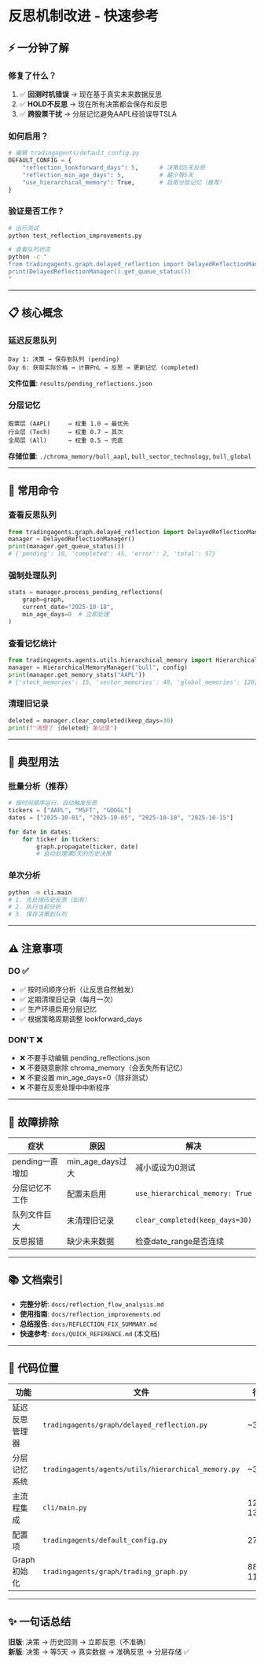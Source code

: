 # 反思机制改进 - 快速参考

## ⚡ 一分钟了解

### 修复了什么？
1. ✅ **回测时机错误** → 现在基于真实未来数据反思
2. ✅ **HOLD不反思** → 现在所有决策都会保存和反思
3. ✅ **跨股票干扰** → 分层记忆避免AAPL经验误导TSLA

### 如何启用？
```python
# 编辑 tradingagents/default_config.py
DEFAULT_CONFIG = {
    "reflection_lookforward_days": 5,      # 决策后5天反思
    "reflection_min_age_days": 5,          # 最少等5天
    "use_hierarchical_memory": True,       # 启用分层记忆（推荐）
}
```

### 验证是否工作？
```bash
# 运行测试
python test_reflection_improvements.py

# 查看队列状态
python -c "
from tradingagents.graph.delayed_reflection import DelayedReflectionManager
print(DelayedReflectionManager().get_queue_status())
"
```

---

## 📋 核心概念

### 延迟反思队列
```
Day 1: 决策 → 保存到队列 (pending)
Day 6: 获取实际价格 → 计算PnL → 反思 → 更新记忆 (completed)
```

**文件位置**: `results/pending_reflections.json`

### 分层记忆
```
股票层 (AAPL)     → 权重 1.0 → 最优先
行业层 (Tech)     → 权重 0.7 → 其次
全局层 (All)      → 权重 0.5 → 兜底
```

**存储位置**: `./chroma_memory/bull_aapl`, `bull_sector_technology`, `bull_global`

---

## 🔧 常用命令

### 查看反思队列
```python
from tradingagents.graph.delayed_reflection import DelayedReflectionManager
manager = DelayedReflectionManager()
print(manager.get_queue_status())
# {'pending': 10, 'completed': 45, 'error': 2, 'total': 57}
```

### 强制处理队列
```python
stats = manager.process_pending_reflections(
    graph=graph,
    current_date="2025-10-18",
    min_age_days=0  # 立即处理
)
```

### 查看记忆统计
```python
from tradingagents.agents.utils.hierarchical_memory import HierarchicalMemoryManager
manager = HierarchicalMemoryManager("bull", config)
print(manager.get_memory_stats("AAPL"))
# {'stock_memories': 15, 'sector_memories': 48, 'global_memories': 120}
```

### 清理旧记录
```python
deleted = manager.clear_completed(keep_days=30)
print(f"清理了 {deleted} 条记录")
```

---

## 🎯 典型用法

### 批量分析（推荐）
```python
# 按时间顺序运行，自动触发反思
tickers = ["AAPL", "MSFT", "GOOGL"]
dates = ["2025-10-01", "2025-10-05", "2025-10-10", "2025-10-15"]

for date in dates:
    for ticker in tickers:
        graph.propagate(ticker, date)
        # 自动处理满5天的历史决策
```

### 单次分析
```bash
python -m cli.main
# 1. 先处理历史反思（如有）
# 2. 执行当前分析
# 3. 保存决策到队列
```

---

## ⚠️ 注意事项

### DO ✅
- ✅ 按时间顺序分析（让反思自然触发）
- ✅ 定期清理旧记录（每月一次）
- ✅ 生产环境启用分层记忆
- ✅ 根据策略周期调整 lookforward_days

### DON'T ❌
- ❌ 不要手动编辑 pending_reflections.json
- ❌ 不要随意删除 chroma_memory（会丢失所有记忆）
- ❌ 不要设置 min_age_days=0（除非测试）
- ❌ 不要在反思处理中中断程序

---

## 🐛 故障排除

| 症状 | 原因 | 解决 |
|------|------|------|
| pending一直增加 | min_age_days过大 | 减小或设为0测试 |
| 分层记忆不工作 | 配置未启用 | `use_hierarchical_memory: True` |
| 队列文件巨大 | 未清理旧记录 | `clear_completed(keep_days=30)` |
| 反思报错 | 缺少未来数据 | 检查date_range是否连续 |

---

## 📚 文档索引

- **完整分析**: `docs/reflection_flow_analysis.md`
- **使用指南**: `docs/reflection_improvements.md`
- **总结报告**: `docs/REFLECTION_FIX_SUMMARY.md`
- **快速参考**: `docs/QUICK_REFERENCE.md` (本文档)

---

## 🔗 代码位置

| 功能 | 文件 | 行数 |
|------|------|------|
| 延迟反思管理器 | `tradingagents/graph/delayed_reflection.py` | ~360 |
| 分层记忆系统 | `tradingagents/agents/utils/hierarchical_memory.py` | ~340 |
| 主流程集成 | `cli/main.py` | 1245-1310 |
| 配置项 | `tradingagents/default_config.py` | 27-31 |
| Graph初始化 | `tradingagents/graph/trading_graph.py` | 88-115 |

---

## ✨ 一句话总结

**旧版**: 决策 → 历史回测 → 立即反思（不准确）  
**新版**: 决策 → 等5天 → 真实数据 → 准确反思 → 分层存储 ✅
